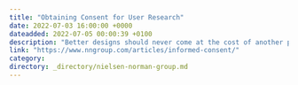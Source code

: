 ```yaml
---
title: "Obtaining Consent for User Research"
date: 2022-07-03 16:00:00 +0000
dateadded: 2022-07-05 00:00:39 +0100
description: "Better designs should never come at the cost of another person’s wellbeing. Informed consent is a fundamental part of an ethical research program, which respects participants and protects them from harm."
link: "https://www.nngroup.com/articles/informed-consent/"
category:
directory: _directory/nielsen-norman-group.md
---
```

